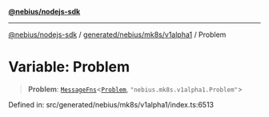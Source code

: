[**@nebius/nodejs-sdk**](../../../../../README.md)

---

[@nebius/nodejs-sdk](../../../../../README.md) / [generated/nebius/mk8s/v1alpha1](../README.md) / Problem

# Variable: Problem

> **Problem**: [`MessageFns`](../../../../../runtime/protos/core/interfaces/MessageFns.md)\<[`Problem`](../interfaces/Problem.md), `"nebius.mk8s.v1alpha1.Problem"`\>

Defined in: src/generated/nebius/mk8s/v1alpha1/index.ts:6513
